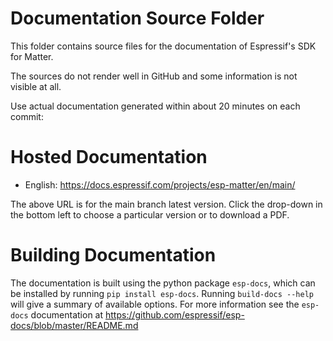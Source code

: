 # Documentation Source Folder

This folder contains source files for the documentation of Espressif's SDK for Matter.

The sources do not render well in GitHub and some information is not visible at all.

Use actual documentation generated within about 20 minutes on each commit:

# Hosted Documentation

* English: https://docs.espressif.com/projects/esp-matter/en/main/

The above URL is for the main branch latest version. Click the drop-down in the bottom left to choose a particular version or to download a PDF.

# Building Documentation

The documentation is built using the python package `esp-docs`, which can be installed by running `pip install esp-docs`. Running `build-docs --help` will give a summary of available options. For more information see the `esp-docs` documentation at https://github.com/espressif/esp-docs/blob/master/README.md
